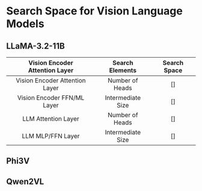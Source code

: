 # Search Space for Vision Language Models

## LLaMA-3.2-11B

| Vision Encoder<br>Attention Layer |       Search Elements      | Search Space | 
|:---------------------------------:|:-----------------------:|:-----------------------:|
| Vision Encoder Attention Layer |       Number of Heads | [] |      
|   Vision Encoder FFN/ML Layer  | Intermediate Size | [] |
|       LLM Attention Layer      |       Number of Heads | []      |
|       LLM MLP/FFN Layer       | Intermediate Size | [] |

## Phi3V


## Qwen2VL